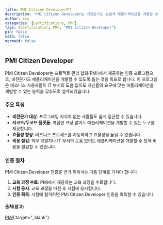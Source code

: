 ```yaml
---
title: PMI Citizen Developer란?
description: "PMI Citizen Developer는 비전문가도 손쉽게 애플리케이션을 개발할 수 있도록 돕는 혁신적인 프로그램입니다. 이를 통해 비즈니스 프로세스를 효율적으로 관리하고, 비용을 절감하며, 빠르게 변화하는 시장에 대응할 수 있습니다."
author: kis
categories: [Certifications, PMP]
tags: [Certification, PMP, "PMI Citizen Developer"]
pin: false
math: false
mermaid: false
---
```

## PMI Citizen Developer

PMI Citizen Developer는 프로젝트 관리 협회(PMI)에서 제공하는 인증 프로그램으로, 비전문가도 애플리케이션을 개발할 수 있도록 돕는 것을 목표로 합니다. 이 프로그램은 비즈니스 사용자들이 IT 부서의 도움 없이도 자신들의 요구에 맞는 애플리케이션을 개발할 수 있는 능력을 갖추도록 설계되었습니다.

### 주요 특징

- **비전문가 대상**: 프로그래밍 지식이 없는 사람들도 쉽게 접근할 수 있습니다.
- **저코드/무코드 플랫폼**: 복잡한 코딩 없이도 애플리케이션을 개발할 수 있는 도구를 제공합니다.
- **효율성 향상**: 비즈니스 프로세스를 자동화하고 효율성을 높일 수 있습니다.
- **비용 절감**: 외부 개발자나 IT 부서의 도움 없이도 애플리케이션을 개발할 수 있어 비용을 절감할 수 있습니다.


### 인증 절차

PMI Citizen Developer 인증을 받기 위해서는 다음 단계를 거쳐야 합니다:

1. **교육 과정 수료**: PMI에서 제공하는 교육 과정을 수료합니다.
2. **시험 응시**: 교육 과정을 마친 후 시험에 응시합니다.
3. **인증 획득**: 시험에 합격하면 PMI Citizen Developer 인증을 획득할 수 있습니다.


#### 출처(참고)
[PMI](https://www.pmi.org/){:target="_blank"}
